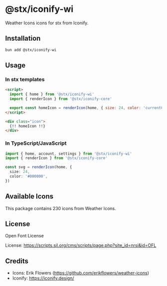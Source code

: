 # @stx/iconify-wi

Weather Icons icons for stx from Iconify.

## Installation

```bash
bun add @stx/iconify-wi
```

## Usage

### In stx templates

```html
<script>
  import { home } from '@stx/iconify-wi'
  import { renderIcon } from '@stx/iconify-core'

  export const homeIcon = renderIcon(home, { size: 24, color: 'currentColor' })
</script>

<div class="icon">
  {!! homeIcon !!}
</div>
```

### In TypeScript/JavaScript

```typescript
import { home, account, settings } from '@stx/iconify-wi'
import { renderIcon } from '@stx/iconify-core'

const svg = renderIcon(home, {
  size: 24,
  color: '#000000',
})
```

## Available Icons

This package contains 230 icons from Weather Icons.

## License

Open Font License

License: https://scripts.sil.org/cms/scripts/page.php?site_id=nrsi&id=OFL

## Credits

- Icons: Erik Flowers (https://github.com/erikflowers/weather-icons)
- Iconify: https://iconify.design/
